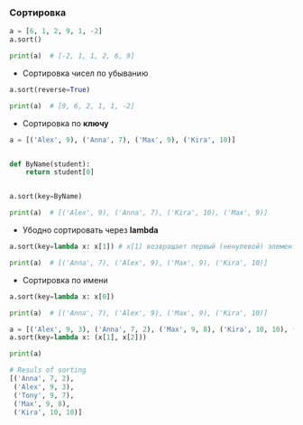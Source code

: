 ### Сортировка

```python
a = [6, 1, 2, 9, 1, -2]
a.sort()

print(a)  # [-2, 1, 1, 2, 6, 9]
```
* Сортировка чисел по убыванию

```python
a.sort(reverse=True)

print(a)  # [9, 6, 2, 1, 1, -2]
```

* Сортировка по __ключу__

```python
a = [('Alex', 9), ('Anna', 7), ('Max', 9), ('Kira', 10)]


def ByName(student):
    return student[0]


a.sort(key=ByName)

print(a)  # [('Alex', 9), ('Anna', 7), ('Kira', 10), ('Max', 9)]
```

* Убодно сортировать через __lambda__ 
```python
a.sort(key=lambda x: x[1]) # x[1] возвращает первый (ненулевой) элемент из списка

print(a)  # [('Anna', 7), ('Alex', 9), ('Max', 9), ('Kira', 10)]
```

* Сортировка по имени
```python
a.sort(key=lambda x: x[0])

print(a)  # [('Anna', 7), ('Alex', 9), ('Max', 9), ('Kira', 10)]
```

```python
a = [('Alex', 9, 3), ('Anna', 7, 2), ('Max', 9, 8), ('Kira', 10, 10), ('Tony', 9, 7)]
a.sort(key=lambda x: (x[1], x[2]))

print(a)

# Resuls of sorting
[('Anna', 7, 2),
 ('Alex', 9, 3),
 ('Tony', 9, 7),
 ('Max', 9, 8),
 ('Kira', 10, 10)]
```
